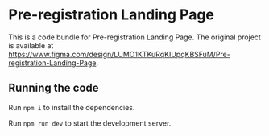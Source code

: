 
  # Pre-registration Landing Page

  This is a code bundle for Pre-registration Landing Page. The original project is available at https://www.figma.com/design/LUMO1KTKuRqKIUpqKBSFuM/Pre-registration-Landing-Page.

  ## Running the code

  Run `npm i` to install the dependencies.

  Run `npm run dev` to start the development server.
  